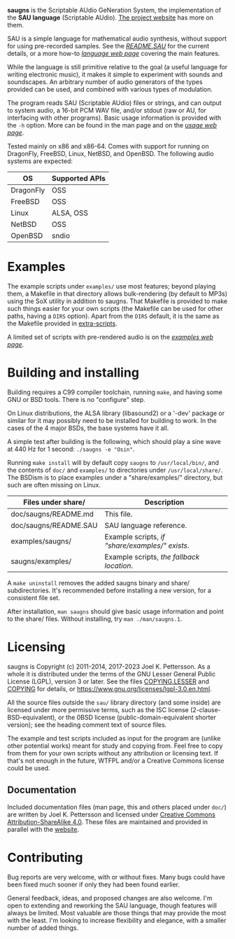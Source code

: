 **saugns** is the Scriptable AUdio GeNeration System,
the implementation of the **SAU language** (Scriptable AUdio).
[The project website](https://sau.frama.io/) has more on them.

SAU is a simple language for mathematical audio synthesis,
without support for using pre-recorded samples.
See the [_README.SAU_](sau/doc/README.SAU) for the current details,
or a more how-to [_language web page_](https://sau.frama.io/language.html)
covering the main features.

While the language is still primitive relative to the
goal (a useful language for writing electronic music),
it makes it simple to experiment with sounds and soundscapes.
An arbitrary number of audio generators of the types provided
can be used, and combined with various types of modulation.

The program reads SAU (Scriptable AUdio) files or strings,
and can output to system audio, a 16-bit PCM WAV file,
and/or stdout (raw or AU, for interfacing with other programs).
Basic usage information is provided with the `-h` option. More
can be found in the man page and on the
[_usage web page_](https://sau.frama.io/usage.html).

Tested mainly on x86 and x86-64. Comes with support for
running on DragonFly, FreeBSD, Linux, NetBSD, and OpenBSD.
The following audio systems are expected:

| OS        | Supported APIs  |
| -         | -               |
| DragonFly | OSS             |
| FreeBSD   | OSS             |
| Linux     | ALSA, OSS       |
| NetBSD    | OSS             |
| OpenBSD   | sndio           |

Examples
========

The example scripts under `examples/` use most features; beyond playing them,
a Makefile in that directory allows bulk-rendering (by default to MP3s) using
the SoX utility in addition to saugns. That Makefile is provided to make such
things easier for your own scripts (the Makefile can be used for other paths,
having a `DIRS` option). Apart from the `DIRS` default, it is the same as the
Makefile provided in [extra-scripts](https://codeberg.org/sau/extra-scripts).

A limited set of scripts with pre-rendered audio is on the
[_examples web page_](https://sau.frama.io/examples.html).

Building and installing
=======================

Building requires a C99 compiler toolchain, running `make`,
and having some GNU or BSD tools. There is no "configure" step.

On Linux distributions, the ALSA library (libasound2) or a '-dev' package
or similar for it may possibly need to be installed for building to work.
In the cases of the 4 major BSDs, the base systems have it all.

A simple test after building is the following, which should
play a sine wave at 440 Hz for 1 second: `./saugns -e "Osin"`.

Running `make install` will by default copy `saugns` to `/usr/local/bin/`,
and the contents of `doc/` and `examples/` to
directories under `/usr/local/share/`. The BSDism is to place examples
under a "share/examples/" directory, but such are often missing on Linux.

| Files under share/    | Description                                     |
| -                     | -                                               |
| doc/saugns/README.md  | This file.                                      |
| doc/saugns/README.SAU | SAU language reference.                         |
| examples/saugns/      | Example scripts, *if "share/examples/" exists*. |
| saugns/examples/      | Example scripts, *the fallback location*.       |

A `make uninstall` removes the added saugns binary and share/ subdirectories.
It's recommended before installing a new version, for a consistent file set.

After installation, `man saugns` should give basic usage information and
point to the share/ files. Without installing, try `man ./man/saugns.1`.

Licensing
=========

saugns is Copyright (c) 2011-2014, 2017-2023 Joel K. Pettersson.
As a whole it is distributed under the terms of the GNU Lesser General
Public License (LGPL), version 3 or later. See the files
[COPYING.LESSER](COPYING.LESSER) and [COPYING](COPYING) for
details, or <https://www.gnu.org/licenses/lgpl-3.0.en.html>.

All the source files outside the `sau/` library directory (and
some inside) are licensed under more permissive terms, such as
the ISC license (2-clause-BSD-equivalent), or
the 0BSD license (public-domain-equivalent shorter version);
see the heading comment text of source files.

The example and test scripts included as input for the program
are (unlike other potential works) meant for study and copying
from. Feel free to copy from them for your own scripts without
any attribution or licensing text. If that's not enough in the
future, WTFPL and/or a Creative Commons license could be used.

Documentation
-------------

Included documentation files (man page, this and others placed under `doc/`)
are written by Joel K. Pettersson and licensed under [Creative Commons
Attribution-ShareAlike 4.0](https://creativecommons.org/licenses/by-sa/4.0/).
These files are maintained and provided in parallel
with the [website](https://sau.frama.io).

Contributing
============

Bug reports are very welcome, with or without fixes. Many bugs
could have been fixed much sooner if only they had been found earlier.

General feedback, ideas, and proposed changes are also welcome. I'm
open to extending and reworking the SAU language, though features will
always be limited. Most valuable are those things that may provide the
most with the least. I'm looking to increase flexibility and elegance,
with a smaller number of added things.

